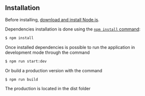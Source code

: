 ## Installation

Before installing, [download and install Node.js](https://nodejs.org/en/download/).

Dependencies installation is done using the
[`npm install` command](https://docs.npmjs.com/getting-started/installing-npm-packages-locally):

```bash
$ npm install
```

Once installed dependencies is possible to run the application in development mode through the command

```bash
$ npm run start:dev
```

Or build a production version with the command

```bash
$ npm run build
```

The production is located in the dist folder